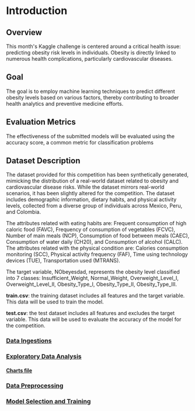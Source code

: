 # Introduction
## Overview
This month's Kaggle challenge is centered around a critical health issue: predicting obesity risk levels in individuals. Obesity is directly linked to numerous health complications, particularly cardiovascular diseases.

## Goal
The goal is to employ machine learning techniques to predict different obesity levels based on various factors, thereby contributing to broader health analytics and preventive medicine efforts.

## Evaluation Metrics
The effectiveness of the submitted models will be evaluated using the accuracy score, a common metric for classification problems

## Dataset Description
The dataset provided for this competition has been synthetically generated, mimicking the distribution of a real-world dataset related to obesity and cardiovascular disease risks. While the dataset mirrors real-world scenarios, it has been slightly altered for the competition. The dataset includes demographic information, dietary habits, and physical activity levels, collected from a diverse group of individuals across Mexico, Peru, and Colombia.

The attributes related with eating habits are: Frequent consumption of high caloric food (FAVC), Frequency of consumption of vegetables (FCVC), Number of main meals (NCP), Consumption of food between meals (CAEC), Consumption of water daily (CH20), and Consumption of alcohol (CALC). The attributes related with the physical condition are: Calories consumption monitoring (SCC), Physical activity frequency (FAF), Time using technology devices (TUE), Transportation used (MTRANS).

The target variable, NObeyesdad, represents the obesity level classified into 7 classes: Insufficient_Weight, Normal_Weight, Overweight_Level_I, Overweight_Level_II, Obesity_Type_I, Obesity_Type_II, Obesity_Type_III.

**train.csv**: the training dataset includes all features and the target variable. This data will be used to train the model.

**test.csv**: the test dataset includes all features and excludes the target variable. This data will be used to evaluate the accuracy of the model for the competition.


### [Data Ingestions](https://github.com/xxgracexx098/ml_obesity_project/blob/main/src/components/data_ingestion.py)
### [Exploratory Data Analysis](https://github.com/xxgracexx098/ml_obesity_project/blob/main/notebook/Exploratory%20Data%20Analysis%20%7C%20Obesity%20Risk.ipynb)
#### [Charts file](https://github.com/xxgracexx098/ml_obesity_project/blob/main/notebook/Charts_for_EDA.ipynb)
### [Data Preprocessing](https://github.com/xxgracexx098/ml_obesity_project/blob/main/src/components/data_preprocessing.py)
### [Model Selection and Training](https://github.com/xxgracexx098/ml_obesity_project/blob/main/src/components/model_trainer.py)
